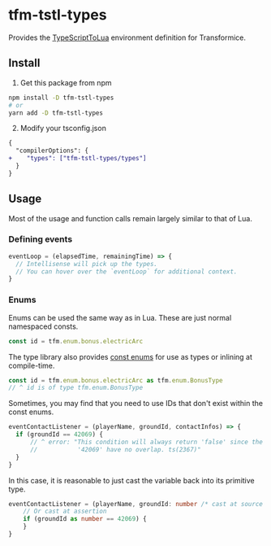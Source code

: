 # tfm-tstl-types

Provides the [TypeScriptToLua](https://github.com/TypeScriptToLua/) environment definition for Transformice.

## Install

1. Get this package from npm

```sh
npm install -D tfm-tstl-types
# or
yarn add -D tfm-tstl-types
```

2. Modify your tsconfig.json

```diff
{
  "compilerOptions": {
+    "types": ["tfm-tstl-types/types"]
  }
}
```

## Usage

Most of the usage and function calls remain largely similar to that of Lua.

### Defining events

```ts
eventLoop = (elapsedTime, remainingTime) => {
  // Intellisense will pick up the types.
  // You can hover over the `eventLoop` for additional context.
}
```

### Enums

Enums can be used the same way as in Lua. These are just normal namespaced consts.

```ts
const id = tfm.enum.bonus.electricArc
```

The type library also provides [const enums](https://www.typescriptlang.org/docs/handbook/enums.html#const-enums) for use as types or inlining at compile-time.

```ts
const id = tfm.enum.bonus.electricArc as tfm.enum.BonusType
// ^ id is of type tfm.enum.BonusType
```

Sometimes, you may find that you need to use IDs that don't exist within the const enums.

```ts
eventContactListener = (playerName, groundId, contactInfos) => {
  if (groundId == 42069) {
      // ^ error: "This condition will always return 'false' since the types 'GroundType' and
      //           '42069' have no overlap. ts(2367)"
  }
}
```

In this case, it is reasonable to just cast the variable back into its primitive type.

```ts
eventContactListener = (playerName, groundId: number /* cast at source */, contactInfos) => {
    // Or cast at assertion
    if (groundId as number == 42069) {
    }
}
```
